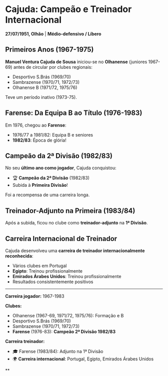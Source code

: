 # Cajuda: Campeão e Treinador Internacional

**27/07/1951, Olhão** | **Médio-defensivo / Líbero**

## Primeiros Anos (1967-1975)

**Manuel Ventura Cajuda de Sousa** iniciou-se no **Olhanense** (juniores 1967-69) antes de circular por clubes regionais:
- Desportivo S.Brás (1969/70)
- Sambrazense (1970/71, 1972/73)
- Olhanense B (1971/72, 1975/76)

Teve um período inativo (1973-75).

## Farense: Da Equipa B ao Título (1976-1983)

Em 1976, chegou ao **Farense**:
- 1976/77 a 1981/82: Equipa B e seniores
- **1982/83**: Época de glória!

## Campeão da 2ª Divisão (1982/83)

No seu **último ano como jogador**, Cajuda conquistou:
- 🏆 **Campeão da 2ª Divisão** (1982/83)
- Subida à **Primeira Divisão**!

Foi a recompensa de uma carreira longa.

## Treinador-Adjunto na Primeira (1983/84)

Após a subida, ficou no clube como **treinador-adjunto** na **1ª Divisão**.

## Carreira Internacional de Treinador

Cajuda desenvolveu uma **carreira de treinador internacionalmente reconhecida**:
- Vários clubes em Portugal
- **Egipto**: Treinou profissionalmente
- **Emirados Árabes Unidos**: Treinou profissionalmente
- Resultados consistentemente positivos

---

**Carreira jogador:** 1967-1983

**Clubes:**
- Olhanense (1967-69, 1971/72, 1975/76): Formação e B
- Desportivo S.Brás (1969/70)
- Sambrazense (1970/71, 1972/73)
- **Farense** (1976-83): **Campeão 2ª Divisão 1982/83**

**Carreira treinador:**
- 🎓 Farense (1983/84): Adjunto na 1ª Divisão
- 🌍 **Carreira internacional**: Portugal, Egipto, Emirados Árabes Unidos

**